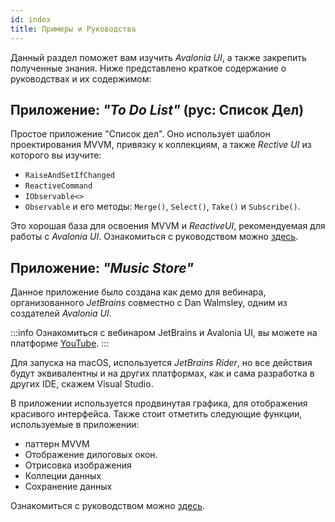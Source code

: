 ```yaml
---
id: index
title: Примеры и Руководства
---
```


Данный раздел поможет вам изучить _Avalonia UI_, а также закрепить полученные знания.
Ниже представлено краткое содержание о руководствах и их содержимом:

## Приложение: *"To Do List"* (рус: Список Дел)

Простое приложение "Список дел". Оно использует шаблон проектирования MVVM,
привязку к коллекциям, а также _Rective UI_ из которого вы изучите:

* `RaiseAndSetIfChanged`
* `ReactiveCommand`
* `IObservable<>`
* `Observable` и его методы: `Merge()`, `Select()`, `Take()` и `Subscribe()`.

Это хорошая база для освоения MVVM и _ReactiveUI_, рекомендуемая для работы с _Avalonia UI_.
Ознакомиться с руководством можно [здесь](https://github.com/AvaloniaUI/Avalonia.Samples/tree/main/src/Avalonia.Samples/CompleteApps/SimpleToDoList).

## Приложение: *"Music Store"*

Данное приложение было создана как демо для вебинара,
организованного _JetBrains_ совместно с Dan Walmsley, одним из создателей _Avalonia UI_.


:::info
Ознакомиться с вебинаром JetBrains и Avalonia UI, вы можете на платформе [YouTube](https://www.youtube.com/watch?v=kZCIporjJ70).
:::

Для запуска на macOS, используется _JetBrains Rider_,
но все действия будут эквивалентны и на других платформах, 
как и сама разработка в других IDE, скажем Visual Studio.

В приложении используется продвинутая графика, для отображения красивого интерфейса.
Также стоит отметить следующие функции, используемые в приложении:
* паттерн MVVM
* Отображение дилоговых окон.
* Отрисовка изображения
* Коллеции данных
* Сохранение данных

Ознакомиться с руководством можно [здесь](./music-store-app/).
